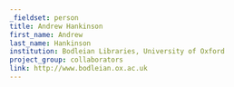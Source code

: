 ```yaml
---
_fieldset: person
title: Andrew Hankinson
first_name: Andrew
last_name: Hankinson
institution: Bodleian Libraries, University of Oxford
project_group: collaborators
link: http://www.bodleian.ox.ac.uk
---
```

